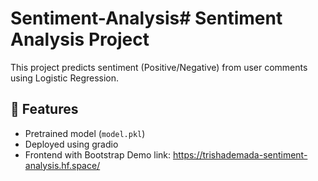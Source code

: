 # Sentiment-Analysis# Sentiment Analysis Project
This project predicts sentiment (Positive/Negative) from user comments using Logistic Regression.

## 📌 Features
- Pretrained model (`model.pkl`)
- Deployed using gradio
- Frontend with Bootstrap
Demo link: https://trishademada-sentiment-analysis.hf.space/
